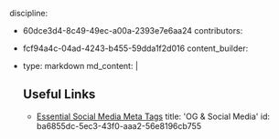 discipline:
  - 60dce3d4-8c49-49ec-a00a-2393e7e6aa24
contributors:
  - fcf94a4c-04ad-4243-b455-59dda1f2d016
content_builder:
  - 
    type: markdown
    md_content: |
      ## Useful Links
      
      * [Essential Social Media Meta Tags](https://css-tricks.com/essential-meta-tags-social-media/?utm_campaign=Front%2BEnd%2BDev%2BWeekly&utm_medium=email&utm_source=Front_End_Dev_Weekly_101)
title: 'OG & Social Media'
id: ba6855dc-5ec3-43f0-aaa2-56e8196cb755
